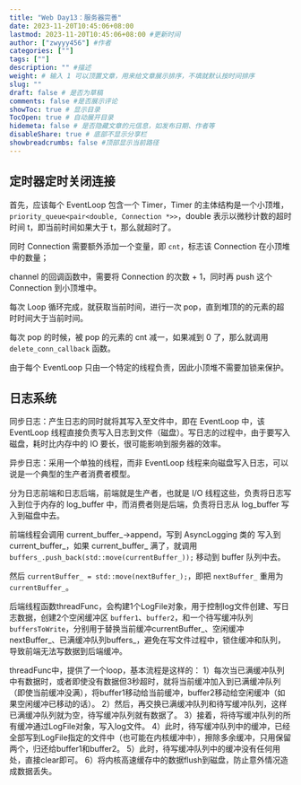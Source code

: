 ```yaml
---
title: "Web Day13：服务器完善"
date: 2023-11-20T10:45:06+08:00
lastmod: 2023-11-20T10:45:06+08:00 #更新时间
author: ["zwyyy456"] #作者
categories: [""]
tags: [""]
description: "" #描述
weight: # 输入 1 可以顶置文章，用来给文章展示排序，不填就默认按时间排序
slug: ""
draft: false # 是否为草稿
comments: false #是否展示评论
showToc: true # 显示目录
TocOpen: true # 自动展开目录
hidemeta: false # 是否隐藏文章的元信息，如发布日期、作者等
disableShare: true # 底部不显示分享栏
showbreadcrumbs: false #顶部显示当前路径
---
```


## 定时器定时关闭连接

首先，应该每个 EventLoop 包含一个 Timer，Timer 的主体结构是一个小顶堆，`priority_queue<pair<double, Connection *>>`，double 表示以微秒计数的超时时间 t，即当前时间如果大于 t，那么就超时了。

同时 Connection 需要额外添加一个变量，即 `cnt`，标志该 Connection 在小顶堆中的数量；

channel 的回调函数中，需要将 Connection 的次数 + 1，同时再 push 这个 Connection 到小顶堆中。

每次 Loop 循环完成，就获取当前时间，进行一次 pop，直到堆顶的的元素的超时时间大于当前时间。

每次 pop 的时候，被 pop 的元素的 cnt 减一，如果减到 0 了，那么就调用 `delete_conn_callback` 函数。

由于每个 EventLoop 只由一个特定的线程负责，因此小顶堆不需要加锁来保护。

## 日志系统

同步日志：产生日志的同时就将其写入至文件中，即在 EventLoop 中，该 EventLoop 线程直接负责写入日志到文件（磁盘）。写日志的过程中，由于要写入磁盘，耗时比内存中的 IO 要长，很可能影响到服务器的效率。

异步日志：采用一个单独的线程，而非 EventLoop 线程来向磁盘写入日志，可以说是一个典型的生产者消费者模型。

分为日志前端和日志后端，前端就是生产者，也就是 I/O 线程这些，负责将日志写入到位于内存的 log_buffer 中，而消费者则是后端，负责将日志从 log_buffer 写入到磁盘中去。

前端线程会调用 current_buffer_->append，写到 AsyncLogging 类的 写入到 current_buffer_，如果 current_buffer_ 满了，就调用 `buffers_.push_back(std::move(currentBuffer_));` 移动到 buffer 队列中去。

然后 `currentBuffer_ = std::move(nextBuffer_);`，即把 `nextBuffer_` 重用为 `currentBuffer_`。

后端线程函数threadFunc，会构建1个LogFile对象，用于控制log文件创建、写日志数据，创建2个空闲缓冲区 `buffer1`、`buffer2`，和一个待写缓冲队列 `buffersToWrite`，分别用于替换当前缓冲currentBuffer_、空闲缓冲nextBuffer_、已满缓冲队列buffers_，避免在写文件过程中，锁住缓冲和队列，导致前端无法写数据到后端缓冲。

threadFunc中，提供了一个loop，基本流程是这样的：
1）每次当已满缓冲队列中有数据时，或者即使没有数据但3秒超时，就将当前缓冲加入到已满缓冲队列（即使当前缓冲没满），将buffer1移动给当前缓冲，buffer2移动给空闲缓冲（如果空闲缓冲已移动的话）。
2）然后，再交换已满缓冲队列和待写缓冲队列，这样已满缓冲队列就为空，待写缓冲队列就有数据了。
3）接着，将待写缓冲队列的所有缓冲通过LogFile对象，写入log文件。
4）此时，待写缓冲队列中的缓冲，已经全部写到LogFile指定的文件中（也可能在内核缓冲中），擦除多余缓冲，只用保留两个，归还给buffer1和buffer2。
5）此时，待写缓冲队列中的缓冲没有任何用处，直接clear即可。
6）将内核高速缓存中的数据flush到磁盘，防止意外情况造成数据丢失。